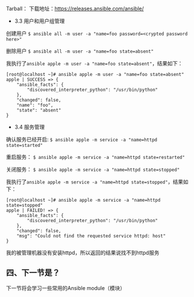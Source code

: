 Tarball：
下载地址：https://releases.ansible.com/ansible/

- 3.3 用户和用户组管理

创建用户
`$ ansible all -m user -a "name=foo password=<crypted password here>"`

删除用户
`$ ansible all -m user -a "name=foo state=absent"`

我执行了`ansible apple -m user -a "name=foo state=absent"`，结果如下：
```
[root@localhost ~]# ansible apple -m user -a "name=foo state=absent"
apple | SUCCESS => {
    "ansible_facts": {
        "discovered_interpreter_python": "/usr/bin/python"
    },
    "changed": false,
    "name": "foo",
    "state": "absent"
}
```

- 3.4 服务管理

确认服务已经开启:
`$ ansible apple -m service -a "name=httpd state=started"`

重启服务：
`$ ansible apple -m service -a "name=httpd state=restarted"`

关闭服务：
`$ ansible apple -m service -a "name=httpd state=stopped"`

我执行了`ansible apple -m service -a "name=httpd state=stopped"`，结果如下：
```
[root@localhost ~]# ansible apple -m service -a "name=httpd state=stopped"
apple | FAILED! => {
    "ansible_facts": {
        "discovered_interpreter_python": "/usr/bin/python"
    },
    "changed": false,
    "msg": "Could not find the requested service httpd: host"
}
```
我的被管理机器没有安装httpd，所以返回的结果说找不到httpd服务

## 四、下一节是？

下一节将会学习一些常用的Ansible module（模块）
